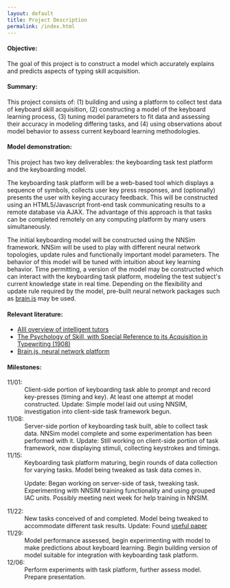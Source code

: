 ```yaml
---
layout: default
title: Project Description
permalink: /index.html
---
```

<h4>Objective:</h4>
The goal of this project is to construct a model 
which accurately explains and predicts aspects of typing skill acquisition.<br>
<h4>Summary:</h4>
This project consists of: (1) building and using a platform to collect test data of
keyboard skill acquisition, (2) constructing a model of the keyboard learning process,
(3) tuning model parameters to fit data and assessing their accuracy in modeling differing tasks, 
and (4) using observations about model behavior to assess current keyboard learning methodologies.
<br>
<h4>Model demonstration:</h4>
This project has two key deliverables: the keyboarding task test platform and the keyboarding model.

The keyboarding task platform will be a web-based tool which displays a sequence of symbols, collects
user key press responses, and (optionally) presents the user with keying accuracy feedback. This will
be constructed using an HTML5/Javascript front-end task communicating results to a remote database via AJAX. The 
advantage of this approach is that tasks can be completed remotely on any computing platform by many
users simultaneously.

The initial keyboarding model will be constructed using the NNSim framework. NNSim will be used to play with
different neural network topologies, update rules and functionally important model parameters. The behavior
of this model will be tuned with intuition about key learning behavior. Time permitting, a version of the
model may be constructed which can interact with the keyboarding task platform, modeling the
test subject's current knowledge state in real time. Depending on the flexibility and update rule required by the model,
pre-built neural network packages such as <a href="http://harthur.github.com/brain/">brain.js</a> may be used.

<h4>Relevant literature:</h4>
<ul>
  <li><a href="http://aaai.org/AITopics/IntelligentTutoringSystems">AIII overview of intelligent tutors</a></li>
  <li><a href="http://books.google.com/books?id=VZMAAAAAMAAJ">The Psychology of Skill, with Special Reference to its Acquisition in Typewriting (1908)</a></li>
  <li><a href="http://harthur.github.com/brain/">Brain.js, neural network platform</a></li>
</ul>
<h4>Milestones:</h4>
<dl>
<dt>11/01:</dt>
<dd>Client-side portion of keyboarding task able to prompt and 
record key-presses (timing and key). At least one attempt at model 
constructed. <span class="update">Update: Simple model laid out using NNSIM, investigation into client-side task framework begun.</span></dd>

<dt>11/08:</dt>
<dd>Server-side portion of keyboarding task built, able to 
collect task data. NNSim model complete and some experimentation has 
been performed with it.
<span class="update">Update: Still working on client-side portion of task framework, now displaying stimuli, collecting keystrokes and timings.</span></dd>

<dt>11/15:</dt><dd>Keyboarding task platform maturing, begin rounds of data 
collection for varying tasks. Model being tweaked as task data comes in.

<span class="update">Update: Began working on server-side of task, tweaking task. Experimenting with NNSIM training functionality and using grouped IAC units. Possibly meeting next week for help training in NNSIM.</span></dd>

<dt>11/22:</dt><dd>New tasks conceived of and completed. Model being tweaked to accommodate different task results.
<span class="update">Update: Found <a href="http://www-personal.umich.edu/~yililiu/Wu-Liu-TOCHI-typing-2008.pdf">useful paper</a></span></dd>

<dt>11/29:</dt><dd>Model performance assessed, begin experimenting with model to
make predictions about keyboard learning. Begin building version
of model suitable for integration with keyboarding task platform.</dd>

<dt>12/06:</dt><dd>Perform experiments with task platform, further assess model. Prepare presentation.</dd>
</dl>